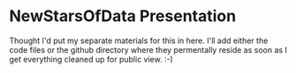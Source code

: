 # NewStarsOfData Presentation

Thought I'd put my separate materials for this in here. I'll add either the code files or the github directory where they permentally reside as soon as I get everything cleaned up for public view. :-) 
